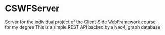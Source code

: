 # CSWFServer
Server for the individual project of the Client-Side WebFramework course for my degree
This is a simple REST API backed by a Neo4j graph database
